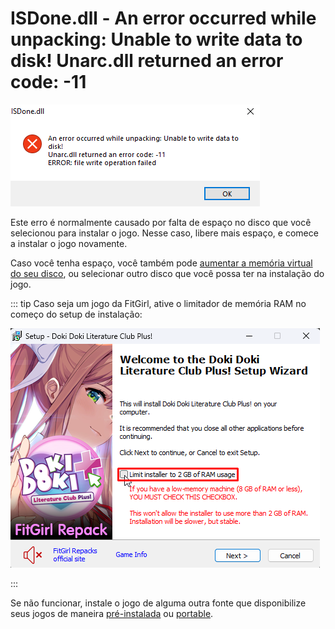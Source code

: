 # ISDone.dll - An error occurred while unpacking: Unable to write data to disk! Unarc.dll returned an error code: -11

![Unarc.dll error code: -11](assets/errors/unarc-11.png)

Este erro é normalmente causado por falta de espaço no disco que você selecionou para instalar o jogo. Nesse caso, libere mais espaço, e comece a instalar o jogo novamente.

Caso você tenha espaço, você também pode [aumentar a memória virtual do seu disco](https://www.mundoconectado.com.br/variedades/windows-11-como-aumentar-a-memoria-virtual-do-sistema-operacional/), ou selecionar outro disco que você possa ter na instalação do jogo.

::: tip Caso seja um jogo da FitGirl, ative o limitador de memória RAM no começo do setup de instalação:

![Unarc.dll error code: -1](assets/errors/2gb-ram.png)

:::

Se não funcionar, instale o jogo de alguma outra fonte que disponibilize seus jogos de maneira [pré-instalada](download-sources.html#pre-instalado) ou [portable](download-sources.html#portable).